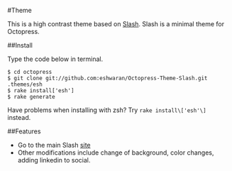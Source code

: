 #Theme

This is a high contrast theme based on
[Slash](https://github.com/tommy351/Octopress-Theme-Slash). Slash is a minimal theme for Octopress.

##Install

Type the code below in terminal.

	$ cd octopress
	$ git clone git://github.com:eshwaran/Octopress-Theme-Slash.git .themes/esh
	$ rake install['esh']
	$ rake generate

Have problems when installing with zsh? Try `rake install\['esh'\]` instead.

##Features

- Go to the main Slash [site](http://zespia.tw/Octopress-Theme-Slash/)
- Other modifications include change of background, color changes, adding
  linkedin to social. 
